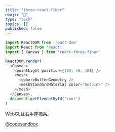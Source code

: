 ```yaml
---
title: "three-react-fiber"
emoji: "💨"
type: "tech"
topics: []
published: false
---
```


```typescript
import ReactDOM from 'react-dom'
import React from 'react'
import { Canvas } from 'react-three-fiber'

ReactDOM.render(
  <Canvas>
    <pointLight position={[10, 10, 10]} />
    <mesh>
      <sphereBufferGeometry />
      <meshStandardMaterial color="hotpink" />
    </mesh>
  </Canvas>,
  document.getElementById('root')
)
```

WebGLは右手座標系。

@[codesandbox](https://codesandbox.io/embed/confident-darkness-bm2to?fontsize=14&hidenavigation=1&theme=dark)
